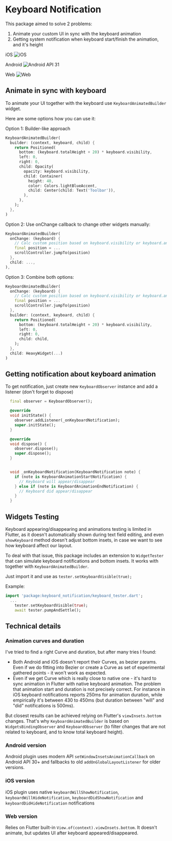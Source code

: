 # Keyboard Notification

This package aimed to solve 2 problems:

1) Animate your custom UI in sync with the keyboard animation
2) Getting system notification when keyboard start/finish the animation, and it's height


iOS
![iOS](./gifs/ios.gif)

Android
![Android API 31](./gifs/android_31.gif)

Web
![Web](./gifs/web.gif)

## Animate in sync with keyboard

To animate your UI together with the keyboard use `KeyboardAnimatedBuilder` widget.

Here are some options how you can use it:

Option 1: Builder-like approach

```dart
KeyboardAnimatedBuilder(
  builder: (context, keyboard, child) {
    return Positioned(
      bottom: (keyboard.totalHeight + 20) * keyboard.visibility,
      left: 0,
      right: 0,
      child: Opacity(
        opacity: keyboard.visibility,
        child: Container(
          height: 40,
          color: Colors.lightBlueAccent,
          child: Center(child: Text('Toolbar')),
        ),
      ),
    );
  },
)
```

Option 2: Use onChange callback to change other widgets manually:

```dart
KeyboardAnimatedBuilder(
  onChange: (keyboard) {
    // Calc custom position based on keyboard.visibility or keyboard.animation
    final position = ...
    scrollController.jumpTo(position)  
  },
  child: ...,
),
```

Option 3: Combine both options:

```dart
KeyboardAnimatedBuilder(
  onChange: (keyboard) {
    // Calc custom position based on keyboard.visibility or keyboard.animation
    final position = ...
    scrollController.jumpTo(position)
  },
  builder: (context, keyboard, child) {
    return Positioned(
      bottom: (keyboard.totalHeight + 20) * keyboard.visibility,
      left: 0,
      right: 0,
      child: child,
    );
  },
  child: HeavyWidget(...)
)

```


## Getting notification about keyboard animation

To get notification, just create new `KeyboardObserver` instance and add a listener (don't forget to dispose)

```dart
  final observer = KeyboardObserver();

  @override
  void initState() {
    observer.addListener(_onKeyboardNotification);
    super.initState();
  }

  @override
  void dispose() {
    observer.dispose();
    super.dispose();
  }


  void _onKeyboardNotification(KeyboardNotification note) {
    if (note is KeyboardAnimationStartNotification) {
      // Keyboard will appear/disappear
    } else if (note is KeyboardAnimationEndNotification) {
      // Keyboard did appear/disappear
    }
  }
```

## Widgets Testing

Keyboard appearing/disappearing and animations testing is limited in Flutter, as it doesn't automatically shown
during text field editing, and even `showKeyboard` method doesn't adjust bottom insets, in case we want to
see how keyboard affect our layout.

To deal with that issue, this package includes an extension to `WidgetTester` that can simulate keyboard notifications
and bottom insets. It works with together with `KeyboardAnimatedBuilder`.

Just import it and use as `tester.setKeyboardVisible(true);`

Example:

```dart
import 'package:keyboard_notification/keyboard_tester.dart';
  ... 
    tester.setKeyboardVisible(true);
    await tester.pumpAndSettle();
```

## Technical details

### Animation curves and duration

I've tried to find a right Curve and duration, but after many tries I found:

* Both Android and iOS doesn't report their Curves, as bezier params. Even if we do fitting into Bezier or create a Curve as set of experimental gathered points - it won't work as expected. 
* Even if we get Curve which is really close to native one - it's hard to sync animation in Flutter with native keyboard animation. The problem that animation start and duration is not precisely correct. For instance in iOS keyboard notifications reports 250ms for animation duration, while empirically it's between 430 to 450ms (but duration between "will" and "did" notifications is 500ms).

But closest results can be achieved relying on Flutter's `viewInsets.bottom` changes. That's why `KeyboardAnimatedBuilder` is based on `WidgetsBindingObserver` and `KeyboardObserver` (to filter changes that are not related to keyboard, and to know total keyboard height).

### Android version 

Android plugin uses modern API `setWindowInsetsAnimationCallback` on Android API 30+ and fallbacks
to old `addOnGlobalLayoutListener` for older versions.

### iOS version

iOS plugin uses native `keyboardWillShowNotification`, `keyboardWillHideNotification`, `keyboardDidShowNotification` and `keyboardDidHideNotification`
notifications 

### Web version

Relies on Flutter built-in `View.of(context).viewInsets.bottom`. It doesn't animate, but updates UI after keyboard appeared/disappeared. 




